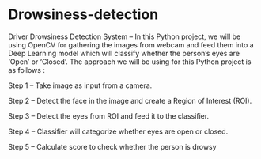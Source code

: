 # Drowsiness-detection
Driver Drowsiness Detection System –
In this Python project, we will be using OpenCV for gathering the images from webcam and feed them into a Deep Learning model which will classify whether the person’s eyes are ‘Open’ or ‘Closed’. The approach we will be using for this Python project is as follows :

Step 1 – Take image as input from a camera.

Step 2 – Detect the face in the image and create a Region of Interest (ROI).

Step 3 – Detect the eyes from ROI and feed it to the classifier.


Step 4 – Classifier will categorize whether eyes are open or closed.

Step 5 – Calculate score to check whether the person is drowsy
